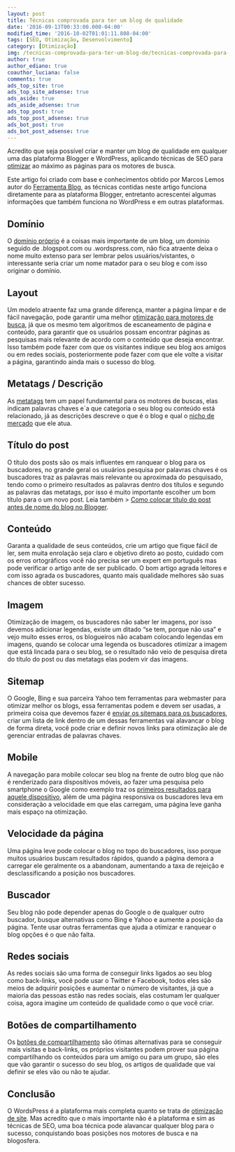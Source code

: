 ```yaml
---
layout: post
title: Técnicas comprovada para ter um blog de qualidade
date: '2016-09-13T00:33:00.000-04:00'
modified_time: '2016-10-02T01:01:11.808-04:00'
tags: [SEO, Otimização, Desenvolvimento]
category: [Otimização]
img: /tecnicas-comprovada-para-ter-um-blog-de/tecnicas-comprovada-para-ter-um-blog-de.jpg
author: true
author_ediano: true
coauthor_luciana: false
comments: true
ads_top_site: true
ads_top_site_adsense: true
ads_aside: true
ads_aside_adsense: true
ads_top_post: true
ads_top_post_adsense: true
ads_bot_post: true
ads_bot_post_adsense: true
---
```


Acredito que seja possível criar e manter um blog de qualidade em qualquer uma das plataforma Blogger e WordPress, aplicando técnicas de SEO para <a href="http://www.insideblock.com/post/como-otimizar-seu-site-para-o.html" target="_blank">otimizar</a> ao máximo as páginas para os motores de busca.

Este artigo foi criado com base e conhecimentos obtido por Marcos Lemos autor do <a href="http://www.ferramentasblog.com/" rel="nofollow" target="_blank">Ferramenta Blog</a>, as técnicas contidas neste artigo funciona diretamente para as plataforma Blogger, entretanto acrescentei algumas informações que também funciona no WordPress e em outras plataformas.

## Domínio
O <a href="http://www.insideblock.com/post/voce-vai-comprar-um-dominio-saiba-qual.html" target="_blank">domínio próprio</a> é a coisas mais importante de um blog, um domínio seguido de .blogspot<span/>.com ou .wordspress<span/>.com, não fica atraente deixa o nome muito extenso para ser lembrar pelos usuários/vistantes, o interessante seria criar um nome matador para o seu blog e com isso originar o domínio.

## Layout
Um modelo atraente faz uma grande diferença, manter a página limpar e de fácil navegação, pode garantir uma melhor <a href="http://www.insideblock.com/post/como-otimizar-seu-site-para-o.html" target="_blank">otimização para motores de busca</a>, já que os mesmo tem algoritmos de escaneamento de página e conteúdo, para garantir que os usuários possam encontrar páginas as pesquisas mais relevante de acordo com o conteúdo que deseja encontrar. Isso também pode fazer com que os visitantes indique seu blog aos amigos ou em redes sociais, posteriormente pode fazer com que ele volte a visitar a página, garantindo ainda mais o sucesso do blog.

## Metatags / Descrição
As <a href="http://www.insideblock.com/post/como-otimizar-seu-site-para-o.html" target="_blank">metatags</a> tem um papel fundamental para os motores de buscas, elas indicam palavras chaves e´a que categoria o seu blog ou conteúdo está relacionado, já as descrições descreve o que é o blog e qual o <a href="http://www.insideblock.com/post/como-escolher-um-nicho-para-o-seu-blog.html" target="_blank">nicho de mercado</a> que ele atua.

## Título do post
O título dos posts são os mais influentes em ranquear o blog para os buscadores, no grande geral os usuários pesquisa por palavras chaves é os buscadores traz as palavras mais relevante ou aproximada do pesquisado, tendo como o primeiro resultados as palavras dentro dos títulos e segundo as palavras das metatags, por isso é muito importante escolher um bom título para o um novo post. Leia também &gt; <a href="http://www.insideblock.com/post/como-otimizar-seu-site-para-o.html" target="_blank">Como colocar título do post antes de nome do blog no Blogger</a>.

## Conteúdo
Garanta a qualidade de seus conteúdos, crie um artigo que fique fácil de ler, sem muita enrolação seja claro e objetivo direto ao posto, cuidado com os erros ortográficos você não precisa ser um expert em português mas pode verificar o artigo ante de ser publicado. O bom artigo agrada leitores e com isso agrada os buscadores, quanto mais qualidade melhores são suas chances de obter sucesso.

## Imagem
Otimização de imagem, os buscadores não saber ler imagens, por isso devemos adicionar legendas, existe um ditado “se tem, porque não usa” e vejo muito esses erros, os blogueiros não acabam colocando legendas em imagens, quando se colocar uma legenda os buscadores otimizar a imagem que está lincada para o seu blog, se o resultado não veio de pesquisa direta do título do post ou das metatags elas podem vir das imagens.

## Sitemap
O Google, Bing e sua parceira Yahoo tem ferramentas para webmaster para otimizar melhor os blogs, essa ferramentas podem e devem ser usadas, a primeira coisa que devemos fazer é <a href="http://www.insideblock.com/post/como-verificar-e-indexar-todas-as.html" target="_blank">enviar os sitemaps para os buscadores</a>, criar um lista de link dentro de um dessas ferramentas vai alavancar o blog de forma direta, você pode criar e definir novos links para otimização ale de gerenciar entradas de palavras chaves.

## Mobile
A navegação para mobile colocar seu blog na frente de outro blog que não é renderizado para dispositivos móveis, ao fazer uma pesquisa pelo smartphone o Google como exemplo traz os <a href="http://www.insideblock.com/post/ranking-melhorar-experiencia-das.html" target="_blank">primeiros resultados para aquele dispositivo</a>, além de uma página responsiva os buscadores leva em consideração a velocidade em que elas carregam, uma página leve ganha mais espaço na otimização.

## Velocidade da página
Uma página leve pode colocar o blog no topo do buscadores, isso porque muitos usuários buscam resultados rápidos, quando a página demora a carregar ele geralmente os a abandonam, aumentando a taxa de rejeição e desclassificando a posição nos buscadores.

## Buscador
Seu blog não pode depender apenas do Google o de qualquer outro buscador, busque alternativas como Bing e Yahoo e aumente a posição da página. Tente usar outras ferramentas que ajuda a otimizar e ranquear o blog opções é o que não falta.

## Redes sociais
As redes sociais são uma forma de conseguir links ligados ao seu blog como back-links, você pode usar o Twitter e Facebook, todos eles são meios de adquirir posições e aumentar o número de visitantes, já que a maioria das pessoas estão nas redes sociais, elas costumam ler qualquer coisa, agora imagine um conteúdo de qualidade como o que você criar.

## Botões de compartilhamento
Os <a href="http://www.insideblock.com/post/qual-importancia-dos-botoes-de.html" target="_blank">botões de compartilhamento</a> são ótimas alternativas para se conseguir mais visitas e back-links, os próprios visitantes podem prover sua página compartilhando os conteúdos para um amigo ou para um grupo, são eles que vão garantir o sucesso do seu blog, os artigos de qualidade que vai definir se eles vão ou não te ajudar.

## Conclusão
O WordsPress é a plataforma mais completa quanto se trata de <a href="http://www.insideblock.com/post/como-otimizar-seu-site-para-o.html" target="_blank">otimização de site</a>. Mas acredito que o mais importante não é a plataforma e sim as técnicas de SEO, uma boa técnica pode alavancar qualquer blog para o sucesso, conquistando boas posições nos motores de busca e na blogosfera.